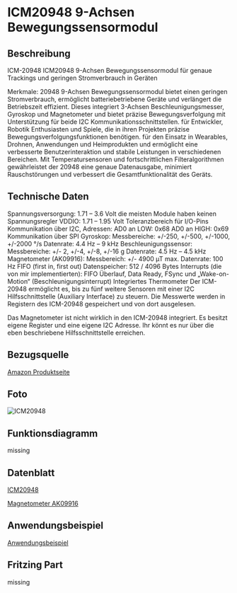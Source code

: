 # ICM20948 9-Achsen Bewegungssensormodul

## Beschreibung
ICM-20948 ICM20948 9-Achsen Bewegungssensormodul für genaue Trackings und geringen Stromverbrauch in Geräten

Merkmale:
20948 9-Achsen Bewegungssensormodul bietet einen geringen Stromverbrauch, ermöglicht batteriebetriebene Geräte und verlängert die Betriebszeit effizient.
Dieses integriert 3-Achsen Beschleunigungsmesser, Gyroskop und Magnetometer und bietet präzise Bewegungsverfolgung mit Unterstützung für beide I2C Kommunikationsschnittstellen.
für Entwickler, Robotik Enthusiasten und Spiele, die in ihren Projekten präzise Bewegungsverfolgungsfunktionen benötigen.
für den Einsatz in Wearables, Drohnen, Anwendungen und Heimprodukten und ermöglicht eine verbesserte Benutzerinteraktion und stabile Leistungen in verschiedenen Bereichen.
Mit Temperatursensoren und fortschrittlichen Filteralgorithmen gewährleistet der 20948 eine genaue Datenausgabe, minimiert Rauschstörungen und verbessert die Gesamtfunktionalität des Geräts.

## Technische Daten

Spannungsversorgung: 1.71 – 3.6 Volt
die meisten Module haben keinen Spannungsregler
VDDIO: 1.71 – 1.95 Volt
Toleranzbereich für I/O-Pins
Kommunikation über I2C, Adressen:
AD0 an LOW: 0x68
AD0 an HIGH: 0x69
Kommunikation über SPI
Gyroskop:
Messbereiche: +/-250, +/-500, +/-1000, +/-2000 °/s
Datenrate: 4.4 Hz – 9 kHz
Beschleunigungssensor:
Messbereiche: +/- 2, +/-4, +/-8, +/-16 g
Datenrate: 4.5 Hz – 4.5 kHz
Magnetometer (AK09916):
Messbereich: +/- 4900 µT
max. Datenrate: 100 Hz
FIFO (first in, first out) Datenspeicher: 512 / 4096 Bytes
Interrupts (die von mir implementierten): FIFO Überlauf, Data Ready, FSync und „Wake-on-Motion“ (Beschleunigungsinterrupt)
Integriertes Thermometer
Der ICM-20948 ermöglicht es, bis zu fünf weitere Sensoren mit einer I2C Hilfsschnittstelle (Auxiliary Interface) zu steuern. Die Messwerte werden in Registern des ICM-20948 gespeichert und von dort ausgelesen.

Das Magnetometer ist nicht wirklich in den ICM-20948 integriert. Es besitzt eigene Register und eine eigene I2C Adresse. Ihr könnt es nur über die eben beschriebene Hilfsschnittstelle erreichen.

## Bezugsquelle
[Amazon Produktseite](https://amzn.eu/d/32H75Oh)

## Foto
![ICM20948](https://wolles-elektronikkiste.de/wp-content/uploads/2021/07/ICM20948_module_small.jpg)

## Funktionsdiagramm
missing

## Datenblatt
[ICM20948](https://invensense.tdk.com/wp-content/uploads/2016/06/DS-000189-ICM-20948-v1.3.pdf)

[Magnetometer AK09916](https://www.y-ic.es/datasheet/78/SMDSW.020-2OZ.pdf)

## Anwendungsbeispiel
[Anwendungsbeispiel](https://wolles-elektronikkiste.de/icm-20948-9-achsensensor-teil-i)

## Fritzing Part
missing
